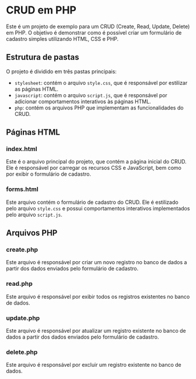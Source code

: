 <!DOCTYPE html>
<html lang="pt-br">
<head>
    <meta charset="UTF-8">
    <meta name="viewport" content="width=device-width, initial-scale=1.0">
</head>
<body>
    <h1>CRUD em PHP</h1>
    <p>Este é um projeto de exemplo para um CRUD (Create, Read, Update, Delete) em PHP. O objetivo é demonstrar como é possível criar um formulário de cadastro simples utilizando HTML, CSS e PHP.</p>
    <h2>Estrutura de pastas</h2>
    <p>O projeto é dividido em três pastas principais:</p>
    <ul>
        <li><code>stylesheet</code>: contém o arquivo <code>style.css</code>, que é responsável por estilizar as páginas HTML.</li>
        <li><code>javascript</code>: contém o arquivo <code>script.js</code>, que é responsável por adicionar comportamentos interativos às páginas HTML.</li>
        <li><code>php</code>: contém os arquivos PHP que implementam as funcionalidades do CRUD.</li>
    </ul>
    <h2>Páginas HTML</h2>
    <h3>index.html</h3>
    <p>Este é o arquivo principal do projeto, que contém a página inicial do CRUD. Ele é responsável por carregar os recursos CSS e JavaScript, bem como por exibir o formulário de cadastro.</p>
    <h3>forms.html</h3>
    <p>Este arquivo contém o formulário de cadastro do CRUD. Ele é estilizado pelo arquivo <code>style.css</code> e possui comportamentos interativos implementados pelo arquivo <code>script.js</code>.</p>
    <h2>Arquivos PHP</h2>
    <h3>create.php</h3>
    <p>Este arquivo é responsável por criar um novo registro no banco de dados a partir dos dados enviados pelo formulário de cadastro.</p>
    <h3>read.php</h3>
    <p>Este arquivo é responsável por exibir todos os registros existentes no banco de dados.</p>
    <h3>update.php</h3>
    <p>Este arquivo é responsável por atualizar um registro existente no banco de dados a partir dos dados enviados pelo formulário de cadastro.</p>
    <h3>delete.php</h3>
    <p>Este arquivo é responsável por excluir um registro existente no banco de dados.</p>
</body>
